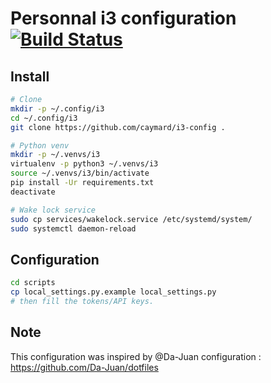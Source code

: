 # Personnal i3 configuration [![Build Status](https://travis-ci.org/caymard/i3-config.svg?branch=master)](https://travis-ci.org/caymard/i3-config)

## Install
```bash
# Clone
mkdir -p ~/.config/i3
cd ~/.config/i3
git clone https://github.com/caymard/i3-config .

# Python venv
mkdir -p ~/.venvs/i3
virtualenv -p python3 ~/.venvs/i3
source ~/.venvs/i3/bin/activate
pip install -Ur requirements.txt
deactivate

# Wake lock service
sudo cp services/wakelock.service /etc/systemd/system/
sudo systemctl daemon-reload
```

## Configuration
```bash
cd scripts
cp local_settings.py.example local_settings.py
# then fill the tokens/API keys.
```

## Note
This configuration was inspired by @Da-Juan configuration : https://github.com/Da-Juan/dotfiles